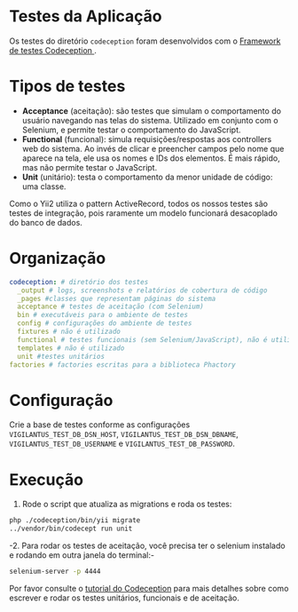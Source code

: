 # Testes da Aplicação

Os testes do diretório `codeception` foram desenvolvidos com o
[Framework de testes Codeception ](http://codeception.com/).

# Tipos de testes

* **Acceptance** (aceitação): são testes que simulam o comportamento do usuário
  navegando nas telas do sistema. Utilizado em conjunto com o Selenium, e permite
  testar o comportamento do JavaScript.
* **Functional** (funcional): simula requisições/respostas aos controllers web
  do sistema. Ao invés de clicar e preencher campos pelo nome que aparece na tela,
  ele usa os nomes e IDs dos elementos. É mais rápido, mas não permite testar o
  JavaScript.
* **Unit** (unitário): testa o comportamento da menor unidade de código: uma classe.

Como o Yii2 utiliza o pattern ActiveRecord, todos os nossos testes são testes de
integração, pois raramente um modelo funcionará desacoplado do banco de dados.

# Organização

```yaml
codeception: # diretório dos testes
  _output # logs, screenshots e relatórios de cobertura de código
  _pages #classes que representam páginas do sistema
  acceptance # testes de aceitação (com Selenium)
  bin # executáveis para o ambiente de testes
  config # configurações do ambiente de testes
  fixtures # não é utilizado
  functional # testes funcionais (sem Selenium/JavaScript), não é utilizado
  templates # não é utilizado
  unit #testes unitários
factories # factories escritas para a biblioteca Phactory
```

# Configuração

Crie a base de testes conforme as configurações `VIGILANTUS_TEST_DB_DSN_HOST`,
`VIGILANTUS_TEST_DB_DSN_DBNAME`, `VIGILANTUS_TEST_DB_USERNAME` e
`VIGILANTUS_TEST_DB_PASSWORD`.

# Execução

1. Rode o script que atualiza as migrations e roda os testes:

```bash
php ./codeception/bin/yii migrate
../vendor/bin/codecept run unit
```

-2. Para rodar os testes de aceitação, você precisa ter o selenium instalado e
rodando em outra janela do terminal:-

```bash
selenium-server -p 4444
```

Por favor consulte o [tutorial do Codeception](http://codeception.com/docs/01-Introduction)
para mais detalhes sobre como escrever e rodar os testes unitários, funcionais
e de aceitação.
